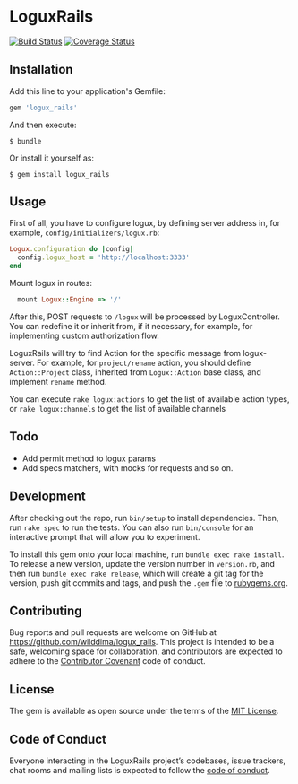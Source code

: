 # LoguxRails

[![Build Status](https://travis-ci.org/wilddima/logux_rails.svg?branch=master)](https://travis-ci.org/wilddima/logux_rails) [![Coverage Status](https://coveralls.io/repos/github/wilddima/logux_rails/badge.svg?branch=master)](https://coveralls.io/github/wilddima/logux_rails?branch=master)

## Installation

Add this line to your application's Gemfile:

```ruby
gem 'logux_rails'
```

And then execute:

    $ bundle

Or install it yourself as:

    $ gem install logux_rails

## Usage

First of all, you have to configure logux, by defining server address in, for example, `config/initializers/logux.rb`:

```ruby
Logux.configuration do |config|
  config.logux_host = 'http://localhost:3333'
end
```

Mount logux in routes:

```ruby
  mount Logux::Engine => '/'
```

After this, POST requests to `/logux` will be processed by LoguxController. You can redefine it or inherit from, if it necessary, for example, for implementing custom authorization flow.

LoguxRails will try to find Action for the specific message from logux-server. For example, for `project/rename` action, you should define `Action::Project` class, inherited from `Logux::Action` base class, and implement `rename` method.

You can execute `rake logux:actions` to get the list of available action types, or `rake logux:channels` to get the list of available channels 

## Todo

- Add permit method to logux params
- Add specs matchers, with mocks for requests and so on.

## Development

After checking out the repo, run `bin/setup` to install dependencies. Then, run `rake spec` to run the tests. You can also run `bin/console` for an interactive prompt that will allow you to experiment.

To install this gem onto your local machine, run `bundle exec rake install`. To release a new version, update the version number in `version.rb`, and then run `bundle exec rake release`, which will create a git tag for the version, push git commits and tags, and push the `.gem` file to [rubygems.org](https://rubygems.org).

## Contributing

Bug reports and pull requests are welcome on GitHub at https://github.com/wilddima/logux_rails. This project is intended to be a safe, welcoming space for collaboration, and contributors are expected to adhere to the [Contributor Covenant](http://contributor-covenant.org) code of conduct.

## License

The gem is available as open source under the terms of the [MIT License](https://opensource.org/licenses/MIT).

## Code of Conduct

Everyone interacting in the LoguxRails project’s codebases, issue trackers, chat rooms and mailing lists is expected to follow the [code of conduct](https://github.com/wilddima/logux_rails/blob/master/CODE_OF_CONDUCT.md).
